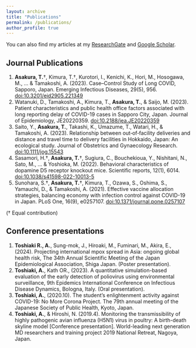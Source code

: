 ```yaml
---
layout: archive
title: "Publications"
permalink: /publications/
author_profile: true
---
```


You can also find my articles at my [ResearchGate](https://www.researchgate.net/profile/Toshiaki-Asakura-2) and [Google Scholar](https://scholar.google.com/citations?user=Qn6IIroAAAAJ&hl=ja&oi=ao).

<!-- Citation style is APA, fetched from google scholar --> 
## Journal Publications
1. **Asakura, T.**†, Kimura, T.†, Kurotori, I., Kenichi, K., Hori, M., Hosogawa, M., ... & Tamakoshi, A. (2023). Case–Control Study of Long COVID, Sapporo, Japan. Emerging Infectious Diseases, 29(5), 956. [doi:10.3201/eid2905.221349](https://doi.org/10.3201/eid2905.221349)
1. Watanuki, D., Tamakoshi, A., Kimura, T., **Asakura, T.**, & Saijo, M. (2023). Patient characteristics and public health office factors associated with long reporting delay of COVID-19 cases in Sapporo City, Japan. Journal of Epidemiology, JE20220359. [doi:10.2188/jea.JE20220359](https://doi.org/10.2188/jea.JE20220359)
1. Saito, Y., **Asakura, T.**, Takashi, K., Umazume, T., Watari, H., & Tamakoshi, A. (2023). Relationship between out‐of‐facility deliveries and distance and travel time to delivery facilities in Hokkaido, Japan: An ecological study. Journal of Obstetrics and Gynaecology Research. [doi:10.1111/jog.15543](https://doi.org/10.1111/jog.15543)
1. Sasamori, H.†, **Asakura, T.**†, Sugiura, C., Bouchekioua, Y., Nishitani, N., Sato, M., ... & Yoshioka, M. (2022). Behavioral characteristics of dopamine D5 receptor knockout mice. Scientific reports, 12(1), 6014. [doi:10.1038/s41598-022-10013-5](https://doi.org/10.1038/s41598-022-10013-5)
1. Sunohara, S.†, **Asakura, T.**†, Kimura, T., Ozawa, S., Oshima, S., Yamauchi, D., & Tamakoshi, A. (2021). Effective vaccine allocation strategies, balancing economy with infection control against COVID-19 in Japan. PLoS One, 16(9), e0257107. [doi:10.1371/journal.pone.0257107](https://doi.org/10.1371/journal.pone.0257107)

(† Equal contribution)

## Conference presentations
1. **Toshiaki R., A.**, Sung-mok, J., Hiroaki, M., Fuminari, M., Akira, E., (2024). Projecting international mpox spread in Asia: ongoing global health risk, The 34th Annual Scientific Meeting of the Japan Epidemiological Association, Shiga Japan. (Poster presentation).
1. **Toshiaki, A.**, Kath OR., (2023). A quantitative simulation-based evaluation of the early detection of poliovirus using environmental surveillance, 9th Epidemics International Conference on Infectious Disease Dynamics, Bologna, Italy. (Oral presentation).
1. **Toshiaki, A.**, (2020.10). The student’s enlightenment activity against COVID-19: No More Corona Project. The 79th annual meeting of the Japanese Society of Public Health, Kyoto, Japan.
1. **Toshiaki, A.**, & Hiroshi, N. (2019.4). Monitoring the transmissibility of highly pathogenic avian influenza (H5N1) virus in poultry: A birth-death skyline model [Conference presentation]. World-leading next generation MD researchers and training project 2019 National Retreat, Nagoya, Japan.